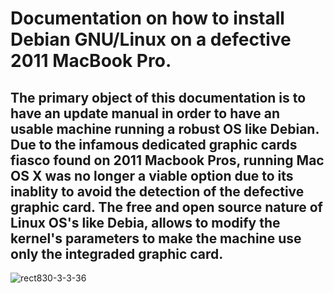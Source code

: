 # Documentation on how to install Debian GNU/Linux on a defective 2011 MacBook Pro.
## The primary object of this documentation is to have an update manual in order to have an usable machine running a robust OS like Debian. Due to the infamous dedicated graphic cards fiasco found on 2011 Macbook Pros, running Mac OS X was no longer a viable option due to its inablity to avoid the detection of the defective graphic card. The free and open source nature of Linux OS's like Debia, allows to modify the kernel's parameters to make the machine use only the integraded graphic card.
![rect830-3-3-36](https://user-images.githubusercontent.com/64110504/94893124-a73c5100-0443-11eb-9bd2-039d037423e5.png)
